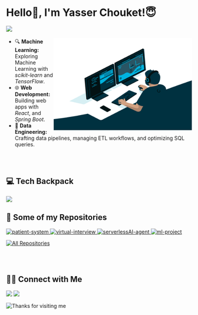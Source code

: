 <!---------------------------- Typewriter animation ----------------------------->
# Hello👋, I'm Yasser Chouket!😇
![](https://readme-typing-svg.herokuapp.com?font=Montserrat&color=3EA9F5&lines=I'm+a+Software+Engineering+Student+💻;I'm+a+Web+Developer+🌍;I'm+a+ML+Enthusiast+🤖)


<!---------------------------- About Me ----------------------------->

<!-- <img align="right" height="250" width="375" alt="" src="https://media.giphy.com/media/SWoSkN6DxTszqIKEqv/giphy.gif" /> -->
<img align="right" alt="GIF" src="https://raw.githubusercontent.com/DevrajDC/DevrajDC/main/developer.gif" height="250" width="375" />

- 🔍 <strong>Machine Learning:</strong> Exploring Machine Learning with <em>scikit-learn</em> and <em>TensorFlow</em>.<br>
- 🌐 <strong>Web Development:</strong> Building web apps with <em>React</em>, and <em>Spring Boot</em>.<br>
- 🔧 <strong>Data Engineering:</strong> Crafting data pipelines, managing ETL workflows, and optimizing SQL queries.<br>
<br>
<br>


<!---------------------------- My Skills Section ----------------------------->
## 💻 Tech Backpack

<img src="https://skillicons.dev/icons?i=html,css,js,react,ts,nextjs,tailwind,bootstrap,nodejs,expressjs,php,symfony,java,spring,python,flask,mongodb,postgres,mysql,firebase,git,github,postman,cpp,cs," align="center">
<br>


<!----------------------------- Open Source Projects --------------------------->
## 🔖 Some of my Repositories

<p align="left">
  <a href="https://github.com/chouket0102/patient-system">
    <img width="278" src="https://denvercoder1-github-readme-stats.vercel.app/api/pin/?username=chouket0102&repo=patient-system&theme=react&bg_color=20232a&title_color=61D9FA&icon_color=F8D866&hide_border=true&show_icons=true" alt="patient-system">
  </a>
  <a href="https://github.com/chouket0102/virtual-interview">
    <img width="278" src="https://denvercoder1-github-readme-stats.vercel.app/api/pin/?username=chouket0102&repo=virtual-interview&theme=react&bg_color=20232a&title_color=61D9FA&icon_color=F8D866&hide_border=true&show_icons=true" alt="virtual-interview">
  </a>
  <a href="https://github.com/chouket0102/serverlessAI-agent">
    <img width="278" src="https://denvercoder1-github-readme-stats.vercel.app/api/pin/?username=chouket0102&repo=serverlessAI-agent&theme=react&bg_color=20232a&title_color=61D9FA&icon_color=F8D866&hide_border=true&show_icons=true" alt="serverlessAI-agent">
  </a>
  <a href="https://github.com/chouket0102/ml-project">
    <img width="278" src="https://denvercoder1-github-readme-stats.vercel.app/api/pin/?username=chouket0102&repo=ml-project&theme=react&bg_color=20232a&title_color=61D9FA&icon_color=F8D866&hide_border=true&show_icons=true" alt="ml-project">
  </a>
</p>

<p align="left">
  <a href="https://github.com/chouket0102?tab=repositories"><img alt="All Repositories" title="All Repositories" src="https://custom-icon-badges.herokuapp.com/badge/-All%20Repos-2962FF?style=for-the-badge&logoColor=white&logo=repo"/></a>
</p>
<br>
<br>


<!--------------------------------- Social Links --------------------------------->
## 🤝🏻 Connect with Me

<p align="left">
<a href="yasserchouket2101@gmail.com" style="text-decoration:none">
  <img height="30" src = "https://img.shields.io/badge/gmail-c14438?&style=for-the-badge&logo=gmail&logoColor=white">
</a>
<a href="https://www.linkedin.com/in/yasser-chouket-9b15b8285/" style="text-decoration:none">
  <img height="30" src="https://img.shields.io/badge/linkedin-blue.svg?&style=for-the-badge&logo=linkedin&logoColor=white" />
</a>

</p>


<!---------------------------------  Marquee Animation  ------------------------>
<img height="100" alt="Thanks for visiting me" width="100%" src="https://raw.githubusercontent.com/BrunnerLivio/brunnerlivio/master/images/marquee.svg" />

